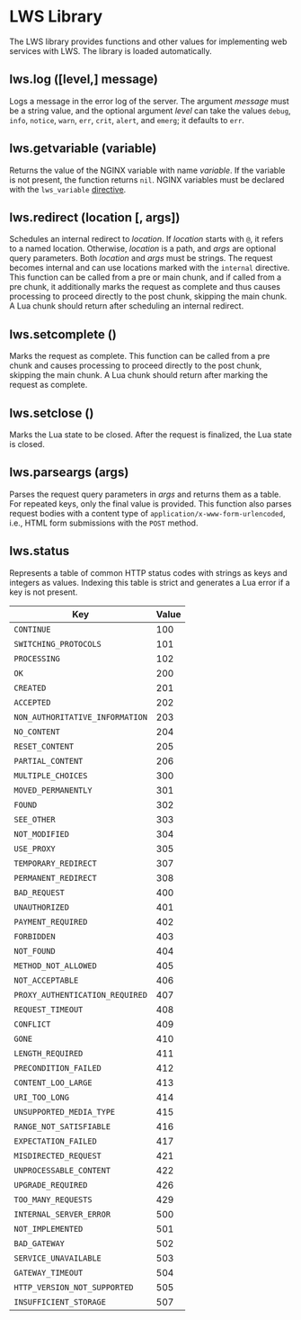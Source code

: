 # LWS Library

The LWS library provides functions and other values for implementing web services with LWS. The
library is loaded automatically.


## lws.log ([level,] message)

Logs a message in the error log of the server. The argument *message* must be a string value, and
the optional argument *level* can take the values `debug`, `info`, `notice`, `warn`, `err`,
`crit`, `alert`, and `emerg`; it defaults to `err`.


## lws.getvariable (variable)

Returns the value of the NGINX variable with name *variable*. If the variable is not present,
the function returns `nil`. NGINX variables must be declared with the `lws_variable`
[directive](Directives.md).


## lws.redirect (location [, args])

Schedules an internal redirect to *location*. If *location* starts with `@`, it refers to
a named location. Otherwise, *location* is a path, and *args* are optional query parameters. Both
*location* and *args* must be strings. The request becomes internal and can use locations marked
with the `internal` directive. This function can be called from a pre or main chunk, and if
called from a pre chunk, it additionally marks the request as complete and thus causes processing
to proceed directly to the post chunk, skipping the main chunk. A Lua chunk should return after
scheduling an internal redirect.


## lws.setcomplete ()

Marks the request as complete. This function can be called from a pre chunk and causes processing
to proceed directly to the post chunk, skipping the main chunk. A Lua chunk should return after
marking the request as complete.


## lws.setclose ()

Marks the Lua state to be closed. After the request is finalized, the Lua state is closed.


## lws.parseargs (args)

Parses the request query parameters in *args* and returns them as a table. For repeated keys,
only the final value is provided. This function also parses request bodies with a content type of
`application/x-www-form-urlencoded`, i.e., HTML form submissions with the `POST` method.


## lws.status

Represents a table of common HTTP status codes with strings as keys and integers as values.
Indexing this table is strict and generates a Lua error if a key is not present.

| Key | Value |
| --- | --- |
| `CONTINUE` | 100 |
| `SWITCHING_PROTOCOLS` | 101 |
| `PROCESSING` | 102 |
| `OK` | 200 |
| `CREATED` | 201 |
| `ACCEPTED` | 202 |
| `NON_AUTHORITATIVE_INFORMATION` | 203 |
| `NO_CONTENT` | 204 |
| `RESET_CONTENT` | 205 |
| `PARTIAL_CONTENT` | 206 |
| `MULTIPLE_CHOICES` | 300 |
| `MOVED_PERMANENTLY` | 301 |
| `FOUND` | 302 |
| `SEE_OTHER` | 303 |
| `NOT_MODIFIED` | 304 |
| `USE_PROXY` | 305 |
| `TEMPORARY_REDIRECT` | 307 |
| `PERMANENT_REDIRECT` | 308 |
| `BAD_REQUEST` | 400 |
| `UNAUTHORIZED` | 401 |
| `PAYMENT_REQUIRED` | 402 |
| `FORBIDDEN` | 403 |
| `NOT_FOUND` | 404 |
| `METHOD_NOT_ALLOWED` | 405 |
| `NOT_ACCEPTABLE` | 406 |
| `PROXY_AUTHENTICATION_REQUIRED` | 407 |
| `REQUEST_TIMEOUT` | 408 |
| `CONFLICT` | 409 |
| `GONE` | 410 |
| `LENGTH_REQUIRED` | 411 |
| `PRECONDITION_FAILED` | 412 |
| `CONTENT_LOO_LARGE` | 413 |
| `URI_TOO_LONG` | 414 |
| `UNSUPPORTED_MEDIA_TYPE` | 415 |
| `RANGE_NOT_SATISFIABLE` | 416 |
| `EXPECTATION_FAILED` | 417 |
| `MISDIRECTED_REQUEST` | 421 |
| `UNPROCESSABLE_CONTENT` | 422 |
| `UPGRADE_REQUIRED` | 426 |
| `TOO_MANY_REQUESTS` | 429 |
| `INTERNAL_SERVER_ERROR` | 500 |
| `NOT_IMPLEMENTED` | 501 |
| `BAD_GATEWAY` | 502 |
| `SERVICE_UNAVAILABLE` | 503 |
| `GATEWAY_TIMEOUT` | 504 |
| `HTTP_VERSION_NOT_SUPPORTED` | 505 |
| `INSUFFICIENT_STORAGE` | 507 |
